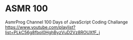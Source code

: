 # ASMR 100
AsmrProg Channel 100 Days of JavaScript Coding Challange      
https://www.youtube.com/playlist?list=PLkC56g8fboI0HghByzVuD2Vz8ROUXfF_j
